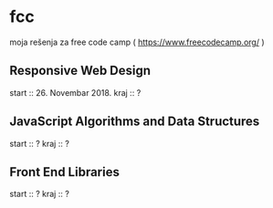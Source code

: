 # fcc
moja rešenja za free code camp
( https://www.freecodecamp.org/ )


Responsive Web Design
---------------------
start :: 26. Novembar 2018.
kraj :: ?


JavaScript Algorithms and Data Structures
-----------------------------------------
start :: ?
kraj :: ?


Front End Libraries
-------------------
start :: ?
kraj :: ?
